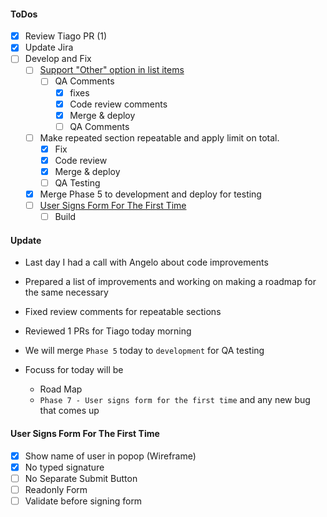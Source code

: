 #### ToDos
- [x] Review Tiago PR (1)
- [x] Update Jira
- [ ] Develop and Fix
  - [ ] [Support "Other" option in list items](https://www.pivotaltracker.com/story/show/162720284)
    - [ ] QA Comments
      - [x] fixes
      - [x] Code review comments
      - [x] Merge & deploy
      - [ ] QA Comments
  - [ ] Make repeated section repeatable and apply limit on total.
    - [x] Fix
    - [x] Code review
    - [x] Merge & deploy
    - [ ] QA Testing
  - [x] Merge Phase 5 to development and deploy for testing
  - [ ] [User Signs Form For The First Time](https://www.pivotaltracker.com/story/show/162653536)
    - [ ] Build

#### Update
- Last day I had a call with Angelo about code improvements
- Prepared a list of improvements and working on making a roadmap for the same necessary

- Fixed review comments for repeatable sections
- Reviewed 1 PRs for Tiago today morning
- We will merge `Phase 5` today to `development` for QA testing
- Focuss for today will be
  - Road Map
  - `Phase 7 - User signs form for the first time` and any new bug that comes up


#### User Signs Form For The First Time
- [x] Show name of user in popop (Wireframe)
- [x] No typed signature
- [ ] No Separate Submit Button
- [ ] Readonly Form
- [ ] Validate before signing form
